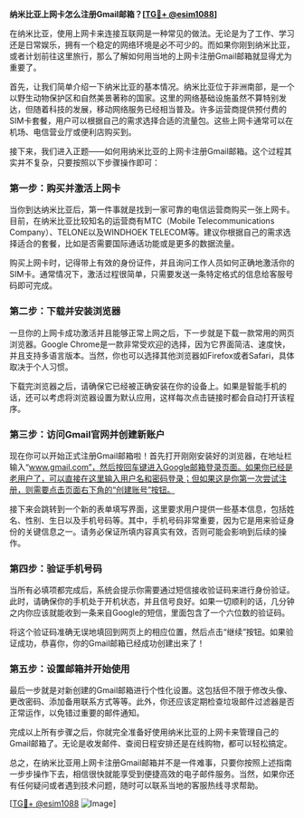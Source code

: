 **纳米比亚上网卡怎么注册Gmail邮箱？[[TG💪+ @esim1088](https://t.me/s/esim1088)]**

在纳米比亚，使用上网卡来连接互联网是一种常见的做法。无论是为了工作、学习还是日常娱乐，拥有一个稳定的网络环境是必不可少的。而如果你刚到纳米比亚，或者计划前往这里旅行，那么了解如何用当地的上网卡注册Gmail邮箱就显得尤为重要了。

首先，让我们简单介绍一下纳米比亚的基本情况。纳米比亚位于非洲南部，是一个以野生动物保护区和自然美景著称的国家。这里的网络基础设施虽然不算特别发达，但随着科技的发展，移动网络服务已经相当普及。许多运营商提供预付费的SIM卡套餐，用户可以根据自己的需求选择合适的流量包。这些上网卡通常可以在机场、电信营业厅或便利店购买到。

接下来，我们进入正题——如何用纳米比亚的上网卡注册Gmail邮箱。这个过程其实并不复杂，只要按照以下步骤操作即可：

### 第一步：购买并激活上网卡

当你到达纳米比亚后，第一件事就是找到一家可靠的电信运营商购买一张上网卡。目前，在纳米比亚比较知名的运营商有MTC（Mobile Telecommunications Company）、TELONE以及WINDHOEK TELECOM等。建议你根据自己的需求选择适合的套餐，比如是否需要国际通话功能或是更多的数据流量。

购买上网卡时，记得带上有效的身份证件，并且询问工作人员如何正确地激活你的SIM卡。通常情况下，激活过程很简单，只需要发送一条特定格式的信息给客服号码即可完成。

### 第二步：下载并安装浏览器

一旦你的上网卡成功激活并且能够正常上网之后，下一步就是下载一款常用的网页浏览器。Google Chrome是一款非常受欢迎的选择，因为它界面简洁、速度快，并且支持多语言版本。当然，你也可以选择其他浏览器如Firefox或者Safari，具体取决于个人习惯。

下载完浏览器之后，请确保它已经被正确安装在你的设备上。如果是智能手机的话，还可以考虑将浏览器设置为默认应用，这样每次点击链接时都会自动打开该程序。

### 第三步：访问Gmail官网并创建新账户

现在你可以开始正式注册Gmail邮箱啦！首先打开刚刚安装好的浏览器，在地址栏输入“www.gmail.com”，然后按回车键进入Google邮箱登录页面。如果你已经是老用户了，可以直接在这里输入用户名和密码登录；但如果这是你第一次尝试注册，则需要点击页面右下角的“创建账号”按钮。

接下来会跳转到一个新的表单填写界面，这里要求用户提供一些基本信息，包括姓名、性别、生日以及手机号码等。其中，手机号码非常重要，因为它是用来验证身份的关键信息之一。请务必保证所填内容真实有效，否则可能会影响到后续的操作。

### 第四步：验证手机号码

当所有必填项都完成后，系统会提示你需要通过短信接收验证码来进行身份验证。此时，请确保你的手机处于开机状态，并且信号良好。如果一切顺利的话，几分钟之内你应该就能收到一条来自Google的短信，里面包含了一个六位数的验证码。

将这个验证码准确无误地填回到网页上的相应位置，然后点击“继续”按钮。如果验证成功，恭喜你，你的Gmail邮箱已经成功创建出来了！

### 第五步：设置邮箱并开始使用

最后一步就是对新创建的Gmail邮箱进行个性化设置。这包括但不限于修改头像、更改密码、添加备用联系方式等等。此外，你还应该定期检查垃圾邮件过滤器是否正常运作，以免错过重要的邮件通知。

完成以上所有步骤之后，你就完全准备好使用纳米比亚的上网卡来管理自己的Gmail邮箱了。无论是收发邮件、查阅日程安排还是在线购物，都可以轻松搞定。

总之，在纳米比亚用上网卡注册Gmail邮箱并不是一件难事，只要你按照上述指南一步步操作下去，相信很快就能享受到便捷高效的电子邮件服务。当然，如果你还有任何疑问或者遇到技术问题，随时可以联系当地的客服热线寻求帮助。

[[TG💪+ @esim1088](https://t.me/s/esim1088) ![Image](https://i.postimg.cc/4NQfJmqS/Snipaste-2025-05-13-00-14-12.png)]